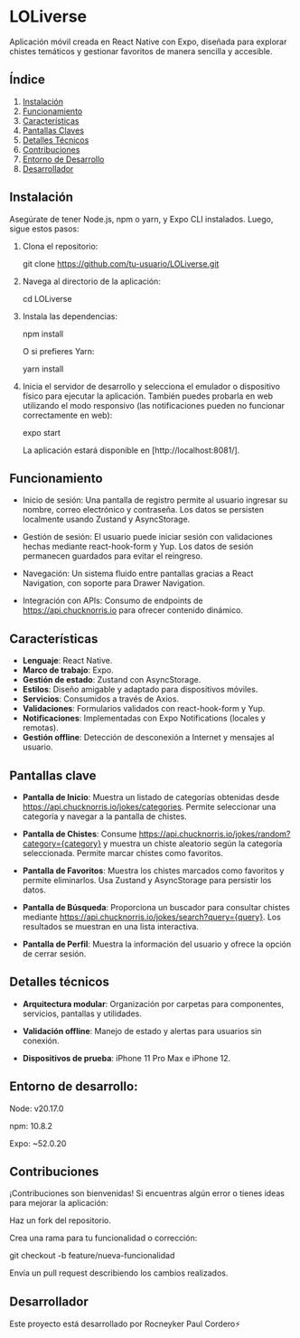 # LOLiverse
Aplicación móvil creada en React Native con Expo, diseñada para explorar chistes temáticos y gestionar favoritos de manera sencilla y accesible.

## Índice

1. [Instalación](#instalación)
2. [Funcionamiento](#funcionamiento)
3. [Características](#características)
4. [Pantallas Claves](#pantallas-clave)
5. [Detalles Técnicos](#detalles-técnicos)
6. [Contribuciones](#contribuciones)
7. [Entorno de Desarrollo](#entorno-de-desarrollo)
8. [Desarrollador](#desarrollador)


## Instalación
Asegúrate de tener Node.js, npm o yarn, y Expo CLI instalados. Luego, sigue estos pasos:

1. Clona el repositorio:

    git clone https://github.com/tu-usuario/LOLiverse.git

2. Navega al directorio de la aplicación:

    cd LOLiverse

3. Instala las dependencias:

    npm install

    O si prefieres Yarn:

    yarn install

4. Inicia el servidor de desarrollo y selecciona el emulador o dispositivo físico para ejecutar la aplicación. También puedes probarla en web utilizando el modo responsivo (las notificaciones pueden no funcionar correctamente en web):

    expo start

    La aplicación estará disponible en [http://localhost:8081/].
   

## Funcionamiento

- Inicio de sesión: Una pantalla de registro permite al usuario ingresar su nombre, correo electrónico y contraseña. Los datos se persisten localmente usando Zustand y AsyncStorage.

- Gestión de sesión: El usuario puede iniciar sesión con validaciones hechas mediante react-hook-form y Yup. Los datos de sesión permanecen guardados para evitar el reingreso.

- Navegación: Un sistema fluido entre pantallas gracias a React Navigation, con soporte para Drawer Navigation.

- Integración con APIs: Consumo de endpoints de https://api.chucknorris.io para ofrecer contenido dinámico.


## Características

- **Lenguaje**: React Native.
- **Marco de trabajo**: Expo.
- **Gestión de estado**: Zustand con AsyncStorage.
- **Estilos**: Diseño amigable y adaptado para dispositivos móviles.
- **Servicios**: Consumidos a través de Axios.
- **Validaciones**: Formularios validados con react-hook-form y Yup.
- **Notificaciones**: Implementadas con Expo Notifications (locales y remotas).
- **Gestión offline**: Detección de desconexión a Internet y mensajes al usuario.


## Pantallas clave

- **Pantalla de Inicio**: Muestra un listado de categorías obtenidas desde https://api.chucknorris.io/jokes/categories. Permite seleccionar una categoría y navegar a la pantalla de chistes.

- **Pantalla de Chistes**: Consume https://api.chucknorris.io/jokes/random?category={category} y muestra un chiste aleatorio según la categoría seleccionada. Permite marcar chistes como favoritos.

- **Pantalla de Favoritos**: Muestra los chistes marcados como favoritos y permite eliminarlos. Usa Zustand y AsyncStorage para persistir los datos.

- **Pantalla de Búsqueda**: Proporciona un buscador para consultar chistes mediante https://api.chucknorris.io/jokes/search?query={query}. Los resultados se muestran en una lista interactiva.

- **Pantalla de Perfil**: Muestra la información del usuario y ofrece la opción de cerrar sesión.


## Detalles técnicos

- **Arquitectura modular**: Organización por carpetas para componentes, servicios, pantallas y utilidades.

- **Validación offline**: Manejo de estado y alertas para usuarios sin conexión.

- **Dispositivos de prueba**: iPhone 11 Pro Max e iPhone 12.


## Entorno de desarrollo:

Node: v20.17.0

npm: 10.8.2

Expo: ~52.0.20


## Contribuciones

¡Contribuciones son bienvenidas! Si encuentras algún error o tienes ideas para mejorar la aplicación:

Haz un fork del repositorio.

Crea una rama para tu funcionalidad o corrección:

git checkout -b feature/nueva-funcionalidad

Envía un pull request describiendo los cambios realizados.

## Desarrollador

Este proyecto está desarrollado por Rocneyker Paul Cordero⚡️
